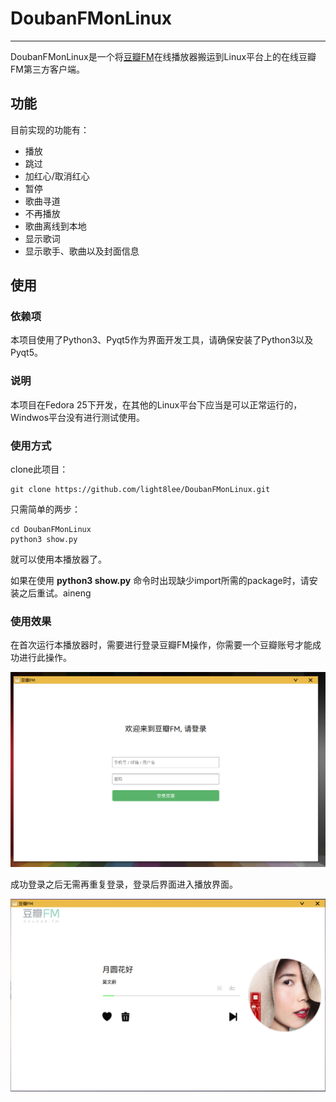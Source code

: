 # DoubanFMonLinux

---

DoubanFMonLinux是一个将[豆瓣FM](https://douban.fm/)在线播放器搬运到Linux平台上的在线豆瓣FM第三方客户端。

## 功能

目前实现的功能有：

- 播放
- 跳过
- 加红心/取消红心
- 暂停
- 歌曲寻道
- 不再播放
- 歌曲离线到本地
- 显示歌词
- 显示歌手、歌曲以及封面信息

## 使用

### 依赖项

本项目使用了Python3、Pyqt5作为界面开发工具，请确保安装了Python3以及Pyqt5。

### 说明

本项目在Fedora 25下开发，在其他的Linux平台下应当是可以正常运行的，Windwos平台没有进行测试使用。

### 使用方式

clone此项目：

```shell
git clone https://github.com/light8lee/DoubanFMonLinux.git
```

只需简单的两步：

```shell
cd DoubanFMonLinux
python3 show.py
```

就可以使用本播放器了。

如果在使用 **python3 show.py** 命令时出现缺少import所需的package时，请安装之后重试。aineng

### 使用效果
在首次运行本播放器时，需要进行登录豆瓣FM操作，你需要一个豆瓣账号才能成功进行此操作。

![登录界面](img/login.png)

成功登录之后无需再重复登录，登录后界面进入播放界面。

![主界面](img/main.png)
